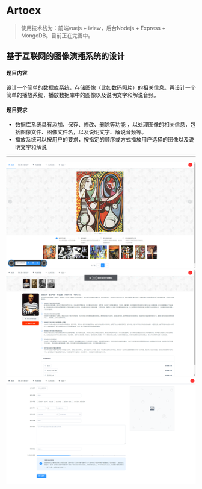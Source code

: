 # Artoex

> 使用技术栈为：前端vuejs + iview，后台Nodejs + Express + MongoDB。目前正在完善中。

## 基于互联网的图像演播系统的设计

#### 题目内容

设计一个简单的数据库系统，存储图像（比如数码照片）的相关信息。再设计一个简单的播放系统，播放数据库中的图像以及说明文字和解说音频。

#### 题目要求

+ 数据库系统具有添加、保存、修改、删除等功能 ，以处理图像的相关信息，包括图像文件、图像文件名，以及说明文字、解说音频等。
+ 播放系统可以按用户的要求，按指定的顺序或方式播放用户选择的图像以及说明文字和解说

---

<img src="./etc/site1.jpg" />
<img src="./etc/site2.jpg" />
<img src="./etc/site3.jpg" />
